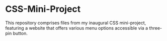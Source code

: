 # CSS-Mini-Project
This repository comprises files from my inaugural CSS mini-project, featuring a website that offers various menu options accessible via a three-pin button.

